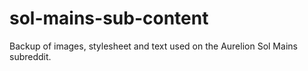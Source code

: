 # sol-mains-sub-content
Backup of images, stylesheet and text used on the Aurelion Sol Mains subreddit.
